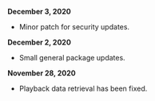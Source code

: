 **December 3, 2020**

- Minor patch for security updates.

**December 2, 2020**

- Small general package updates.

**November 28, 2020**

- Playback data retrieval has been fixed.